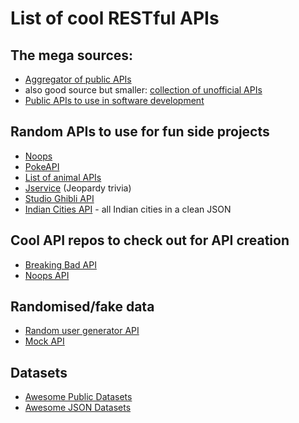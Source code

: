 # List of cool RESTful APIs

## The mega sources:

- [Aggregator of public APIs](https://public-apis.xyz/)
- also good source but smaller: [collection of unofficial APIs](https://github.com/Rolstenhouse/unofficial-apis)
- [Public APIs to use in software development](https://github.com/public-apis/public-apis)

## Random APIs to use for fun side projects

- [Noops](https://noopschallenge.com/)
- [PokeAPI](https://pokeapi.co/)
- [List of animal APIs](https://www.programmableweb.com/category/animals/api)
- [Jservice](http://jservice.io/) (Jeopardy trivia)
- [Studio Ghibli API](https://ghibliapi.herokuapp.com/)
- [Indian Cities API](https://github.com/fayazara/Indian-Cities-API) - all Indian cities in a clean JSON

## Cool API repos to check out for API creation

- [Breaking Bad API](https://github.com/timbiles/Breaking-Bad--API)
- [Noops API](https://github.com/noops-challenge/)

## Randomised/fake data

- [Random user generator API](https://randomuser.me/documentation)
- [Mock API](https://github.com/coryhouse/mock-api-example)

## Datasets

- [Awesome Public Datasets](https://github.com/awesomedata/awesome-public-datasets)
- [Awesome JSON Datasets](https://github.com/jdorfman/awesome-json-datasets)
